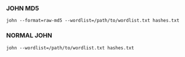 
### JOHN MD5
```shell
john --format=raw-md5 --wordlist=/path/to/wordlist.txt hashes.txt
```

### NORMAL JOHN
```shell
john --wordlist=/path/to/wordlist.txt hashes.txt
```